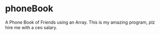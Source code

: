 # phoneBook
A Phone Book of Friends using an Array.
 This is my amazing program, plz hire me with a ceo salary.
